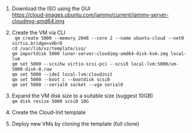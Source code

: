 1. Download the ISO using the GUI </br>
    https://cloud-images.ubuntu.com/jammy/current/jammy-server-cloudimg-amd64.img

2. Create the VM via CLI </br>
   ` qm create 5000 --memory 2048 --core 2 --name ubuntu-cloud --net0 virtio,bridge=vmbr0`</br>
    `cd /var/lib/vz/template/iso/`</br>
    `qm importdisk 5000 lunar-server-cloudimg-amd64-disk-kvm.img local-lvm`</br>
    `qm set 5000 --scsihw virtio-scsi-pci --scsi0 local-lvm:5000/vm-5000-disk-0.raw`</br>
    `qm set 5000 --ide2 local-lvm:cloudinit`</br>
    `qm set 5000 --boot c --bootdisk scsi0`</br>
    `qm set 5000 --serial0 socket --vga serial0`</br>

3. Expand the VM disk size to a suitable size (suggest 10GB) </br>
    `qm disk resize 5000 scsi0 10G`

4. Create the Cloud-Init template
5. Deploy new VMs by cloning the template (full clone)
